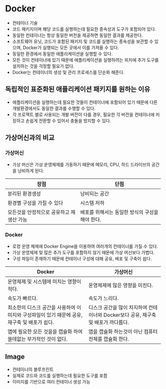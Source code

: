 # Docker

- 컨테이너 기술
- 코드 패키지이며 해당 코드를 실행하는데 필요한 종속성과 도구가 포함되어 있다.
- 동일한 컨테이너는 항상 동일한 버전을 제공하면 동일한 결과를 제공한다.
- 소프트웨어 유닛, 코드가 포함된 패키지 및 코드를 실행하는 종속성을 보관할 수 있으며, Docker가 실행되는 모든 곳에서 이를 가져올 수 있다.
- 동일한 환경에서 동일한 애플리케이션을 실행할 수 있다.
- 모든 것이 컨테이너에 있기 때문에 애플리케이션을 실행하려는 위치에 추가 도구를 설치하는 것을 걱정할 필요가 없다.
- Docker는 컨테이너의 생성 및 관리 프로세스를 단순화 해준다.

## 독립적인 표준화된 애플리케이션 패키지를 원하는 이유

- 애플리케이션을 실행하는데 필요한 것들이 컨테이너에 포함되어 있기 때문에 다른 개발환경에서도 동일한 결과를 수행할 수 있다.
- 각 프로젝트 별로 사용되는 개발 버전이 다를 경우, 필요한 각 버전을 컨테이너에 저장하고 손쉽게 전환할 수 있어서 충돌을 방지할 수 있다.

## 가상머신과의 비교

### 가상머신

- 가상 머신은 가상 운영체제를 가동하기 때문에 메모리, CPU, 하드 드라이브의 공간을 낭비하게 된다.

| 장점                                     | 단점                                            |
| ---------------------------------------- | ----------------------------------------------- |
| 분리된 환경생성                          | 낭비되는 공간                                   |
| 환경별 구성을 가질 수 있다               | 시스템 저하                                     |
| 모든것을 안정적으로 공유하고 재생산 가능 | 배포를 위해서는 동일한 방식의 구성을 해야 한다. |

### Docker

- 로컹 운영 체제에 Docker Engine을 이용하여 여러개의 컨테이너를 가질 수 있다.
- 가상 운영체제 및 많은 추가 도구를 포함하지 않기 때문에 가상 머신보다 가볍다.
- 구성 파일이 존재하기 때문에 컨테이너 구성에 대해 공유, 배포 및 구축이 쉽다.

| Docker                                                                                       | 가상머신                                                                           |
| -------------------------------------------------------------------------------------------- | ---------------------------------------------------------------------------------- |
| 운영체제 및 시스템에 미치는 영향이 적다.                                                     | 운영체제에 많은 영향을 미친다.                                                     |
| 속도가 빠르다.                                                                               | 속도가 느리다.                                                                     |
| 최소한의 디스크 공간을 사용하여 이미지와 구성파일이 있기 때문에 공유, 재구축 및 배포가 쉽다. | 디스크 공간을 많이 차지하여 컨테이너와 Docker보다 공유, 재구축 및 배포가 까다롭다. |
| 앱에 필요한 모든 것을을 캡슐화 하여 쓸데없는 부가적인 것이 없다.                             | 앱을 캡슐화 하는것이 아닌 컴퓨터 전체를 캡슐화 한다.                               |

## Image

- 컨테이너의 블루프린트
- 실제로 코드와 코드를 실행하는데 필요한 도구를 포함
- 이미지를 기반으로 여러 컨테이너 생성 가능
